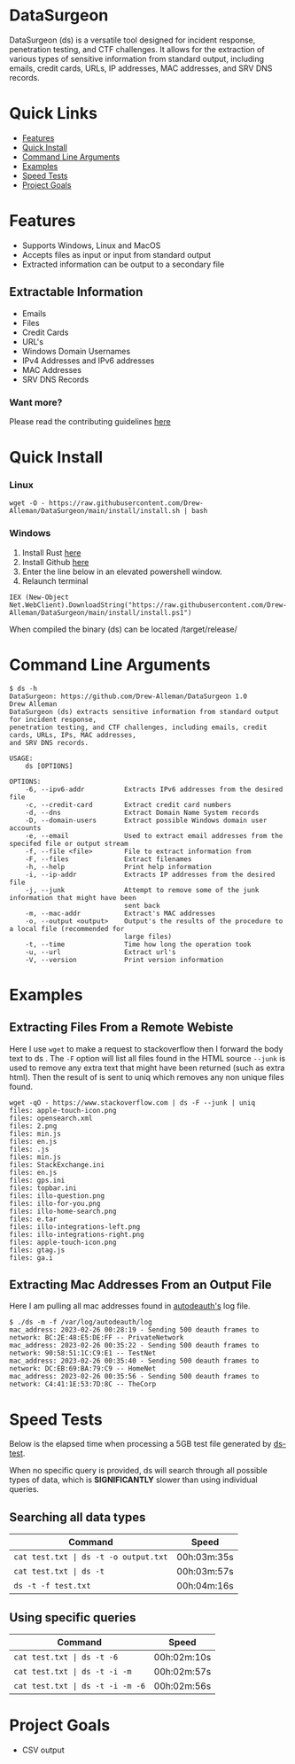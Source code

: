 # DataSurgeon
DataSurgeon (ds) is a versatile tool designed for incident response, penetration testing, and CTF challenges. It allows for the extraction of various types of sensitive information from standard output, including emails, credit cards, URLs, IP addresses, MAC addresses, and SRV DNS records.

# Quick Links
* [Features](#features)
* [Quick Install](#quick-install)
* [Command Line Arguments](#command-line-arguments)
* [Examples](#examples)
* [Speed Tests](#speed-tests)
* [Project Goals](#project-goals)

# Features
* Supports Windows, Linux and MacOS
* Accepts files as input or input from standard output
* Extracted information can be output to a secondary file


## Extractable Information 
* Emails
* Files
* Credit Cards
* URL's
* Windows Domain Usernames
* IPv4 Addresses and IPv6 addresses
* MAC Addresses
* SRV DNS Records

### Want more? 
Please read the contributing guidelines [here](https://github.com/Drew-Alleman/DataSurgeon/blob/main/CONTRIBUTING.md#adding-a-new-regex--extraction-feature)

# Quick Install
### Linux
```
wget -O - https://raw.githubusercontent.com/Drew-Alleman/DataSurgeon/main/install/install.sh | bash
```

### Windows 
1. Install Rust [here](https://www.rust-lang.org/tools/install)
2. Install Github [here](https://desktop.github.com/)
3. Enter the line below in an elevated powershell window. 
4. Relaunch terminal
```
IEX (New-Object Net.WebClient).DownloadString("https://raw.githubusercontent.com/Drew-Alleman/DataSurgeon/main/install/install.ps1")
```
When compiled the binary (ds) can be located /target/release/

# Command Line Arguments
```
$ ds -h 
DataSurgeon: https://github.com/Drew-Alleman/DataSurgeon 1.0
Drew Alleman
DataSurgeon (ds) extracts sensitive information from standard output for incident response,
penetration testing, and CTF challenges, including emails, credit cards, URLs, IPs, MAC addresses,
and SRV DNS records.

USAGE:
    ds [OPTIONS]

OPTIONS:
    -6, --ipv6-addr          Extracts IPv6 addresses from the desired file
    -c, --credit-card        Extract credit card numbers
    -d, --dns                Extract Domain Name System records
    -D, --domain-users       Extract possible Windows domain user accounts
    -e, --email              Used to extract email addresses from the specifed file or output stream
    -f, --file <file>        File to extract information from
    -F, --files              Extract filenames
    -h, --help               Print help information
    -i, --ip-addr            Extracts IP addresses from the desired file
    -j, --junk               Attempt to remove some of the junk information that might have been
                             sent back
    -m, --mac-addr           Extract's MAC addresses
    -o, --output <output>    Output's the results of the procedure to a local file (recommended for
                             large files)
    -t, --time               Time how long the operation took
    -u, --url                Extract url's
    -V, --version            Print version information                                                     
```
# Examples
## Extracting Files From a Remote Webiste
Here I use ```wget``` to make a request to stackoverflow then I forward the body text to ds . The ```-F``` option will list all files found in the HTML source ```--junk``` is used to remove any extra text that might have been returned (such as extra html). Then the result of is sent to uniq which removes any non unique files found.
```
wget -qO - https://www.stackoverflow.com | ds -F --junk | uniq                                                                                      
files: apple-touch-icon.png
files: opensearch.xml
files: 2.png
files: min.js
files: en.js
files: .js
files: min.js
files: StackExchange.ini
files: en.js
files: gps.ini
files: topbar.ini
files: illo-question.png
files: illo-for-you.png
files: illo-home-search.png
files: e.tar
files: illo-integrations-left.png
files: illo-integrations-right.png
files: apple-touch-icon.png
files: gtag.js
files: ga.i
```

## Extracting Mac Addresses From an Output File
Here I am pulling all mac addresses found in [autodeauth's](https://github.com/Drew-Alleman/autodeauth) log file.
```
$ ./ds -m -f /var/log/autodeauth/log     
mac_address: 2023-02-26 00:28:19 - Sending 500 deauth frames to network: BC:2E:48:E5:DE:FF -- PrivateNetwork
mac_address: 2023-02-26 00:35:22 - Sending 500 deauth frames to network: 90:58:51:1C:C9:E1 -- TestNet
mac_address: 2023-02-26 00:35:40 - Sending 500 deauth frames to network: DC:EB:69:BA:79:C9 -- HomeNet
mac_address: 2023-02-26 00:35:56 - Sending 500 deauth frames to network: C4:41:1E:53:7D:8C -- TheCorp
```
# Speed Tests
Below is the elapsed time when processing a 5GB test file generated by [ds-test](https://github.com/Drew-Alleman/ds-test). 

When no specific query is provided, ds will search through all possible types of data, which is <b>SIGNIFICANTLY</b> slower than using individual queries.

## Searching all data types

Command         | Speed
----------------|----------------
`cat test.txt \| ds -t -o output.txt` | 00h:03m:35s
`cat test.txt \| ds -t` | 00h:03m:57s
`ds -t -f test.txt` | 00h:04m:16s

## Using specific queries

Command         | Speed
----------------|----------------
`cat test.txt \| ds -t -6` | 00h:02m:10s
`cat test.txt \| ds -t -i -m` | 00h:02m:57s
`cat test.txt \| ds -t -i -m -6` | 00h:02m:56s

# Project Goals
* CSV output
